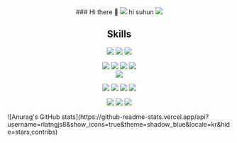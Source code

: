 <div align="center">
### Hi there 👋
<img src="https://capsule-render.vercel.app/api?type=waving&color=BDBDC8&height=150&section=header" />
hi suhun
<img src="https://capsule-render.vercel.app/api?type=waving&color=BDBDC8&height=150&section=footer" />

## Skills

<a><img src="https://img.shields.io/badge/Java-13448F?style=flat-square&logo=openjdk&logoColor=white"/></a>
<a><img src="https://img.shields.io/badge/SpringBoot-6DB33F?style=flat-square&logo=SpringBoot&logoColor=white"/></a>
<a><img src="https://img.shields.io/badge/Python-3776AB?style=flat-square&logo=python&logoColor=white"/></a> 

<a><img src="https://img.shields.io/badge/HTML5-E34F26?style=flat-square&logo=html5&logoColor=white"/></a>
<a><img src="https://img.shields.io/badge/CSS3-1572B6?style=flat-square&logo=css3&logoColor=white"/></a> 
<a><img src="https://img.shields.io/badge/JavaScript-F7DF1E?style=flat-square&logo=JavaScript&logoColor=black"/></a>
<a><img src="https://img.shields.io/badge/jQuery-0769AD?style=flat-square&logo=jquery&logoColor=white"/></a>  
<a><img src="https://img.shields.io/badge/React-20232A?style=flat-square&logo=react&logoColor=61DAFB"/></a> 
 
<a><img src="https://img.shields.io/badge/MySQL-4479A1?style=flat-square&logo=mysql&logoColor=white"/></a>
<a><img src="https://img.shields.io/badge/Eclipse%20IDE-2C2255?style=flat-square&logo=eclipseide&logoColor=white"/></a> 
<a><img src="https://img.shields.io/badge/Visual%20Studio%20Code-007ACC?style=flat-square&logo=visualstudiocode&logoColor=white"/></a>
<a><img src="https://img.shields.io/badge/IntelliJ%20IDEA-000000?style=flat-square&logo=intellij-idea&logoColor=white"/></a>
  
<a><img src="https://img.shields.io/badge/Oracle-F80000?style=flat-square&logo=oracle&logoColor=white"/></a> 
<a><img src="https://img.shields.io/badge/GitHub-181717?style=flat-square&logo=github&logoColor=white"/></a> 
<a href="https://adorable-cucumber-415.notion.site/Kim-Su-Hun-098d0588311a470ebcf7f3ebffc87e41"><img src="https://img.shields.io/badge/Notion-000000?style=flat-square&logo=notion&logoColor=white"/></a>

</div>
![Anurag's GitHub stats](https://github-readme-stats.vercel.app/api?username=rlatngjs8&show_icons=true&theme=shadow_blue&locale=kr&hide=stars,contribs)
 
<!--
**rlatngjs8/rlatngjs8** is a ✨ _special_ ✨ repository because its `README.md` (this file) appears on your GitHub profile.

Here are some ideas to get you started: 
  
- 🔭 I’m currently working on ...
- 🌱 I’m currently learning ...
- 👯 I’m looking to collaborate on ...
- 🤔 I’m looking for help with ...
- 💬 Ask me about ...
- 📫 How to reach me: ...
- 😄 Pronouns: ...
- ⚡ Fun fact: ...
-->
